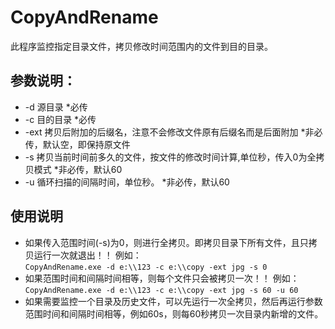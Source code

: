﻿# CopyAndRename
此程序监控指定目录文件，拷贝修改时间范围内的文件到目的目录。
##  参数说明：
* -d 源目录 *必传
* -c 目的目录 *必传
* -ext 拷贝后附加的后缀名，注意不会修改文件原有后缀名而是后面附加 *非必传，默认空，即保持原文件
* -s 拷贝当前时间前多久的文件，按文件的修改时间计算,单位秒，传入0为全拷贝模式 *非必传，默认60
* -u 循环扫描的间隔时间，单位秒。 *非必传，默认60
## 使用说明
* 如果传入范围时间(-s)为0，则进行全拷贝。即拷贝目录下所有文件，且只拷贝运行一次就退出！！
例如：  
```CopyAndRename.exe -d e:\\123 -c e:\\copy -ext jpg -s 0```
* 如果范围时间和间隔时间相等，则每个文件只会被拷贝一次！！
 例如：  
  ```CopyAndRename.exe -d e:\\123 -c e:\\copy -ext jpg -s 60 -u 60```
* 如果需要监控一个目录及历史文件，可以先运行一次全拷贝，然后再运行参数范围时间和间隔时间相等，例如60s，则每60秒拷贝一次目录内新增的文件。
